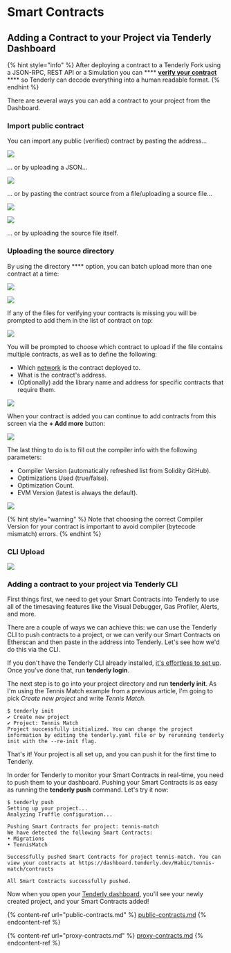 # Smart Contracts

## Adding a Contract to your Project via Tenderly Dashboard

{% hint style="info" %}
After deploying a contract to a Tenderly Fork using a JSON-RPC, REST API or a Simulation you can **** [**verify your contract**](../../simulations-and-forks/verifying-a-smart-contract.md) **** so Tenderly can decode everything into a human readable format.
{% endhint %}

There are several ways you can add a contract to your project from the Dashboard.

### Import public contract

&#x20;You can import any public (verified) contract by pasting the address...

![](<../../.gitbook/assets/Screenshot 2021-10-14 at 16.02.53.png>)

... or by uploading a JSON...

![](<../../.gitbook/assets/Screenshot 2021-10-14 at 16.03.54.png>)

... or by pasting the contract source from a file/uploading a source file...

![](<../../.gitbook/assets/Screenshot 2021-10-21 at 12.51.18.png>)

![](<../../.gitbook/assets/Screenshot 2021-10-14 at 16.05.42.png>)

... or by uploading the source file itself.

### Uploading the source directory

By using the directory **** option, you can batch upload more than one contract at a time:

![](<../../.gitbook/assets/Screenshot 2021-10-21 at 12.51.18.png>)

![](<../../.gitbook/assets/Screenshot 2021-10-14 at 16.08.41.png>)

If any of the files for verifying your contracts is missing you will be prompted to add them in the list of contract on top:

![](<../../.gitbook/assets/Screenshot 2021-10-14 at 16.10.00.png>)

You will be prompted to choose which contract to upload if the file contains multiple contracts, as well as to define the following:

* Which [network](../../getting-started.md) is the contract deployed to.
* What is the contract's address.
* (Optionally) add the library name and address for specific contracts that require them.

![](<../../.gitbook/assets/Screenshot 2021-10-14 at 16.10.19.png>)

When your contract is added you can continue to add contracts from this screen via the **+ Add more** button:

![](<../../.gitbook/assets/Screenshot 2021-10-14 at 16.12.18.png>)

The last thing to do is to fill out the compiler info with the following parameters:

* Compiler Version (automatically refreshed list from Solidity GitHub).
* Optimizations Used (true/false).
* Optimization Count.
* EVM Version (latest is always the default).

![](<../../.gitbook/assets/Screenshot 2021-10-14 at 16.12.54.png>)

{% hint style="warning" %}
Note that choosing the correct Compiler Version for your contract is important to avoid compiler (bytecode mismatch) errors.
{% endhint %}

### CLI Upload

![](<../../.gitbook/assets/Screenshot 2021-10-14 at 16.14.47.png>)

### Adding a contract to your project via Tenderly CLI

First things first, we need to get your Smart Contracts into Tenderly to use all of the timesaving features like the Visual Debugger, Gas Profiler, Alerts, and more.

There are a couple of ways we can achieve this: we can use the Tenderly CLI to push contracts to a project, or we can verify our Smart Contracts on Etherscan and then paste in the address into Tenderly. Let's see how we'd do this via the CLI.

If you don't have the Tenderly CLI already installed, [it's effortless to set up](https://github.com/Tenderly/tenderly-cli#installation). Once you've done that, run **tenderly login**.

The next step is to go into your project directory and run **tenderly init**. As I'm using the Tennis Match example from a previous article, I'm going to pick _Create new project_ and write _Tennis Match_.

```
$ tenderly init
✔ Create new project
✔ Project: Tennis Match
Project successfully initialized. You can change the project information by editing the tenderly.yaml file or by rerunning tenderly init with the --re-init flag.
```

That's it! Your project is all set up, and you can push it for the first time to Tenderly.

In order for Tenderly to monitor your Smart Contracts in real-time, you need to push them to your dashboard. Pushing your Smart Contracts is as easy as running the **tenderly push** command. Let's try it now:

```
$ tenderly push
Setting up your project...
Analyzing Truffle configuration...

Pushing Smart Contracts for project: tennis-match
We have detected the following Smart Contracts:
• Migrations
• TennisMatch

Successfully pushed Smart Contracts for project tennis-match. You can view your contracts at https://dashboard.tenderly.dev/Habic/tennis-match/contracts

All Smart Contracts successfully pushed.
```

Now when you open your [Tenderly dashboard](https://dashboard.tenderly.co), you'll see your newly created project, and your Smart Contracts added!

{% content-ref url="public-contracts.md" %}
[public-contracts.md](public-contracts.md)
{% endcontent-ref %}

{% content-ref url="proxy-contracts.md" %}
[proxy-contracts.md](proxy-contracts.md)
{% endcontent-ref %}
